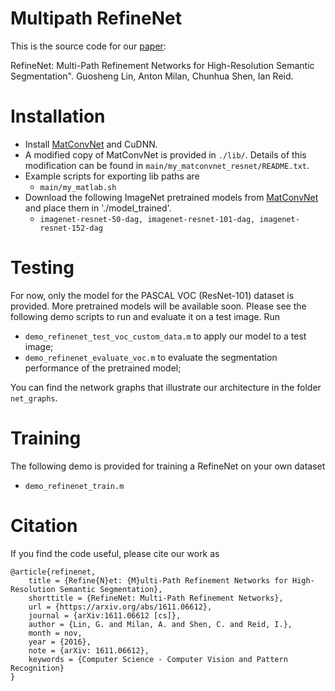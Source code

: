 # Multipath RefineNet
This is the source code for our [paper](https://arxiv.org/abs/1611.06612):

RefineNet: Multi-Path Refinement Networks for High-Resolution Semantic Segmentation". Guosheng Lin, Anton Milan, Chunhua Shen, Ian Reid.

# Installation
* Install [MatConvNet](http://www.vlfeat.org/matconvnet/) and CuDNN.
* A modified copy of MatConvNet is provided in `./lib/`. Details of this modification can be found in `main/my_matconvnet_resnet/README.txt`.
* Example scripts for exporting lib paths are
  * `main/my_matlab.sh` 
* Download the following ImageNet pretrained models from [MatConvNet](http://www.vlfeat.org/matconvnet/pretrained/) and place them in './model_trained'.
  * `imagenet-resnet-50-dag, imagenet-resnet-101-dag, imagenet-resnet-152-dag` 

# Testing
For now, only the model for the PASCAL VOC (ResNet-101) dataset is provided. More pretrained models will be available soon. 
Please see the following demo scripts to run and evaluate it on a test image. Run
* `demo_refinenet_test_voc_custom_data.m` to apply our model to a test image;
* `demo_refinenet_evaluate_voc.m` to evaluate the segmentation performance of the pretrained model;

You can find the network graphs that illustrate our architecture in the folder `net_graphs`.

# Training
The following demo is provided for training a RefineNet on your own dataset
* `demo_refinenet_train.m`


# Citation
If you find the code useful, please cite our work as

```
@article{refinenet,
	title = {Refine{N}et: {M}ulti-Path Refinement Networks for High-Resolution Semantic Segmentation},
	shorttitle = {RefineNet: Multi-Path Refinement Networks},
	url = {https://arxiv.org/abs/1611.06612},
	journal = {arXiv:1611.06612 [cs]},
	author = {Lin, G. and Milan, A. and Shen, C. and Reid, I.},
	month = nov,
	year = {2016},
	note = {arXiv: 1611.06612},
	keywords = {Computer Science - Computer Vision and Pattern Recognition}
}
```
